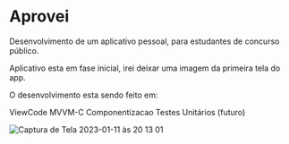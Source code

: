 # Aprovei


Desenvolvimento de um aplicativo pessoal, para estudantes de concurso público. 

Aplicativo esta em fase inicial, irei deixar uma imagem da primeira tela do app. 

O desenvolvimento esta sendo feito em: 

ViewCode 
MVVM-C 
Componentizacao
Testes Unitários (futuro)





![Captura de Tela 2023-01-11 às 20 13 01](https://user-images.githubusercontent.com/86196288/211938142-3f9fe8e4-0272-4b8a-a89c-084bdc2608be.png)


